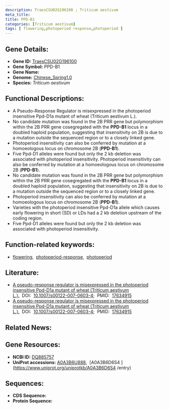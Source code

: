 ```yaml
---
description: TraesCSU02G196100 ; Triticum aestivum
meta_title:
title: PPD-B1
categories: [Triticum aestivum]
tags: [ flowering,photoperiod response,photoperiod ]
---
```


## Gene Details:
- **Gene ID:**	[TraesCSU02G196100](https://ensembl.gramene.org/Triticum_aestivum/Gene/Summary?g=TraesCSU02G196100)
- **Gene Symbol:** PPD-B1
- **Gene Name:** 
- **Genome:** [Chinese_Spring1.0](https://ensembl.gramene.org/Triticum_aestivum/Info/Index)
- **Species:** *Triticum aestivum*

## Functional Descriptions:
   - A Pseudo-Response Regulator is misexpressed in the photoperiod insensitive Ppd-D1a mutant of wheat (Triticum aestivum L.).
   - No candidate mutation was found in the 2B PRR gene but polymorphism within the 2B PRR gene cosegregated with the **PPD-B1** locus in a doubled haploid population, suggesting that insensitivity on 2B is due to a mutation outside the sequenced region or to a closely linked gene.
   - Photoperiod insensitivity can also be conferred by mutation at a homoeologous locus on chromosome 2B (**PPD-B1**). 
   - Five Ppd-D1 alleles were found but only the 2 kb deletion was associated with photoperiod insensitivity. Photoperiod insensitivity can also be conferred by mutation at a homoeologous locus on chromosome 2B (**PPD-B1**).
   - No candidate mutation was found in the 2B PRR gene but polymorphism within the 2B PRR gene cosegregated with the **PPD-B1** locus in a doubled haploid population, suggesting that insensitivity on 2B is due to a mutation outside the sequenced region or to a closely linked gene.
   - Photoperiod insensitivity can also be conferred by mutation at a homoeologous locus on chromosome 2B (**PPD-B1**). 
   - Varieties with the photoperiod insensitive Ppd-D1a allele which causes early flowering in short (SD) or LDs had a 2 kb deletion upstream of the coding region.
   - Five Ppd-D1 alleles were found but only the 2 kb deletion was associated with photoperiod insensitivity.

## Function-related keywords:
   - [flowering](/tags/flowering/),&nbsp;&nbsp;[photoperiod-response](/tags/photoperiod-response/),&nbsp;&nbsp;[photoperiod](/tags/photoperiod/)

## Literature:
   - [A pseudo-response regulator is misexpressed in the photoperiod insensitive Ppd-D1a mutant of wheat (Triticum aestivum L.).]( https://link.springer.com/article/10.1007/s00122-007-0603-4)&nbsp;&nbsp;DOI:&nbsp;&nbsp;[10.1007/s00122-007-0603-4](https://link.springer.com/article/10.1007/s00122-007-0603-4);&nbsp;&nbsp;PMID:&nbsp;&nbsp;[17634915](https://pubmed.ncbi.nlm.nih.gov/17634915/)
   - [A pseudo-response regulator is misexpressed in the photoperiod insensitive Ppd-D1a mutant of wheat (Triticum aestivum L.).]( https://link.springer.com/article/10.1007/s00122-007-0603-4)&nbsp;&nbsp;DOI:&nbsp;&nbsp;[10.1007/s00122-007-0603-4](https://link.springer.com/article/10.1007/s00122-007-0603-4);&nbsp;&nbsp;PMID:&nbsp;&nbsp;[17634915](https://pubmed.ncbi.nlm.nih.gov/17634915/)

## Related News:

## Gene Resources:
- **NCBI ID:**  [DQ885757](https://www.ncbi.nlm.nih.gov/gene/?term=DQ885757)
- **UniProt accessions:** [A0A3B6U888](https://www.uniprot.org/uniprotkb/A0A3B6U888/entry),&nbsp;&nbsp;[A0A3B6D6S4 ](https://www.uniprot.org/uniprotkb/A0A3B6D6S4 /entry)



## Sequences:
- **CDS Sequence:**
- **Protein Sequence:**
